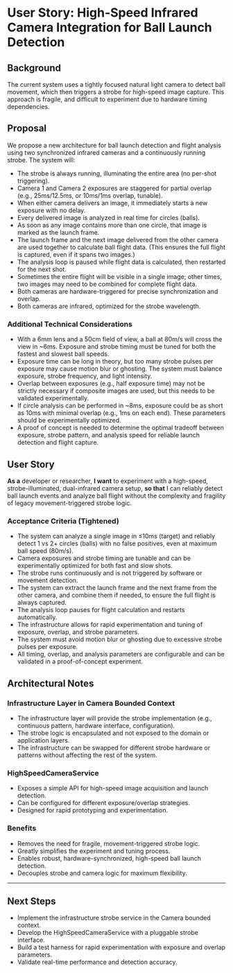 # User Story: High-Speed Infrared Camera Integration for Ball Launch Detection

## Background

The current system uses a tightly focused natural light camera to detect ball movement, which then triggers a strobe for high-speed image capture. This approach is fragile, and difficult to experiment due to hardware timing dependencies.

## Proposal

We propose a new architecture for ball launch detection and flight analysis using two synchronized infrared cameras and a continuously running strobe. The system will:

- The strobe is always running, illuminating the entire area (no per-shot triggering).
- Camera 1 and Camera 2 exposures are staggered for partial overlap (e.g., 25ms/12.5ms, or 10ms/1ms overlap, tunable).
- When either camera delivers an image, it immediately starts a new exposure with no delay.
- Every delivered image is analyzed in real time for circles (balls).
- As soon as any image contains more than one circle, that image is marked as the launch frame.
- The launch frame and the next image delivered from the other camera are used together to calculate ball flight data. (This ensures the full flight is captured, even if it spans two images.)
- The analysis loop is paused while flight data is calculated, then restarted for the next shot.
- Sometimes the entire flight will be visible in a single image; other times, two images may need to be combined for complete flight data.
- Both cameras are hardware-triggered for precise synchronization and overlap.
- Both cameras are infrared, optimized for the strobe wavelength.

### Additional Technical Considerations

- With a 6mm lens and a 50cm field of view, a ball at 80m/s will cross the view in ~6ms. Exposure and strobe timing must be tuned for both the fastest and slowest ball speeds.
- Exposure time can be long in theory, but too many strobe pulses per exposure may cause motion blur or ghosting. The system must balance exposure, strobe frequency, and light intensity.
- Overlap between exposures (e.g., half exposure time) may not be strictly necessary if composite images are used, but this needs to be validated experimentally.
- If circle analysis can be performed in ~8ms, exposure could be as short as 10ms with minimal overlap (e.g., 1ms on each end). These parameters should be experimentally optimized.
- A proof of concept is needed to determine the optimal tradeoff between exposure, strobe pattern, and analysis speed for reliable launch detection and flight capture.

## User Story

**As a** developer or researcher,
**I want** to experiment with a high-speed, strobe-illuminated, dual-infrared camera setup,
**so that** I can reliably detect ball launch events and analyze ball flight without the complexity and fragility of legacy movement-triggered strobe logic.


### Acceptance Criteria (Tightened)
- The system can analyze a single image in ≤10ms (target) and reliably detect 1 vs 2+ circles (balls) with no false positives, even at maximum ball speed (80m/s).
- Camera exposures and strobe timing are tunable and can be experimentally optimized for both fast and slow shots.
- The strobe runs continuously and is not triggered by software or movement detection.
- The system can extract the launch frame and the next frame from the other camera, and combine them if needed, to ensure the full flight is always captured.
- The analysis loop pauses for flight calculation and restarts automatically.
- The infrastructure allows for rapid experimentation and tuning of exposure, overlap, and strobe parameters.
- The system must avoid motion blur or ghosting due to excessive strobe pulses per exposure.
- All timing, overlap, and analysis parameters are configurable and can be validated in a proof-of-concept experiment.

## Architectural Notes

### Infrastructure Layer in Camera Bounded Context
- The infrastructure layer will provide the strobe implementation (e.g., continuous pattern, hardware interface, configuration).
- The strobe logic is encapsulated and not exposed to the domain or application layers.
- The infrastructure can be swapped for different strobe hardware or patterns without affecting the rest of the system.

### HighSpeedCameraService
- Exposes a simple API for high-speed image acquisition and launch detection.
- Can be configured for different exposure/overlap strategies.
- Designed for rapid prototyping and experimentation.

### Benefits
- Removes the need for fragile, movement-triggered strobe logic.
- Greatly simplifies the experiment and tuning process.
- Enables robust, hardware-synchronized, high-speed ball launch detection.
- Decouples strobe and camera logic for maximum flexibility.

---

## Next Steps
- Implement the infrastructure strobe service in the Camera bounded context.
- Develop the HighSpeedCameraService with a pluggable strobe interface.
- Build a test harness for rapid experimentation with exposure and overlap parameters.
- Validate real-time performance and detection accuracy.
